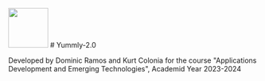 <img src="https://i.imgur.com/kEg0N2O.png" style="display:inline-block;height:80px;"> # Yummly-2.0

Developed by Dominic Ramos and Kurt Colonia for the course "Applications Development and Emerging Technologies", Academid Year 2023-2024
